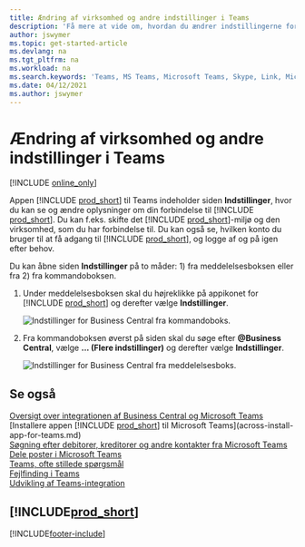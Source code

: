 ```yaml
---
title: Ændring af virksomhed og andre indstillinger i Teams
description: 'Få mere at vide om, hvordan du ændrer indstillingerne for forbindelsen til Business Central fra Microsoft Teams.'
author: jswymer
ms.topic: get-started-article
ms.devlang: na
ms.tgt_pltfrm: na
ms.workload: na
ms.search.keywords: 'Teams, MS Teams, Microsoft Teams, Skype, Link, Microsoft 365, settings, search'
ms.date: 04/12/2021
ms.author: jswymer
---
```


# <a name="changing-company-and-other-settings-in-teams"></a><a name="changing-company-and-other-settings-in-teams"></a>Ændring af virksomhed og andre indstillinger i Teams

[!INCLUDE [online_only](includes/online_only.md)]

Appen [!INCLUDE [prod_short](includes/prod_short.md)] til Teams indeholder siden **Indstillinger**, hvor du kan se og ændre oplysninger om din forbindelse til [!INCLUDE [prod_short](includes/prod_short.md)]. Du kan f.eks. skifte det [!INCLUDE [prod_short](includes/prod_short.md)]-miljø og den virksomhed, som du har forbindelse til. Du kan også se, hvilken konto du bruger til at få adgang til [!INCLUDE [prod_short](includes/prod_short.md)], og logge af og på igen efter behov.

Du kan åbne siden **Indstillinger** på to måder: 1) fra meddelelsesboksen eller fra 2) fra kommandoboksen.

1. Under meddelelsesboksen skal du højreklikke på appikonet for [!INCLUDE [prod_short](includes/prod_short.md)] og derefter vælge **Indstillinger**.

    ![Indstillinger for Business Central fra kommandoboks.](media/teams-settings-message-box.png)

2. Fra kommandoboksen øverst på siden skal du søge efter **@Business Central**, vælge **... (Flere indstillinger)** og derefter vælge **Indstillinger**.

   ![Indstillinger for Business Central fra meddelelsesboks.](media/teams-settings-command-box.png)

## <a name="see-also"></a><a name="see-also"></a>Se også

[Oversigt over integrationen af Business Central og Microsoft Teams](across-teams-overview.md)  
[Installere appen [!INCLUDE [prod_short](includes/prod_short.md)] til Microsoft Teams](across-install-app-for-teams.md)  
[Søgning efter debitorer, kreditorer og andre kontakter fra Microsoft Teams](across-search-contacts-teams.md)  
[Dele poster i Microsoft Teams](across-working-with-teams.md)  
[Teams, ofte stillede spørgsmål](teams-faq.md)  
[Fejlfinding i Teams](admin-teams-troubleshooting.md)  
[Udvikling af Teams-integration](/dynamics365/business-central/dev-itpro/developer/devenv-develop-for-teams)  

## [!INCLUDE[prod_short](includes/free_trial_md.md)]


[!INCLUDE[footer-include](includes/footer-banner.md)]
